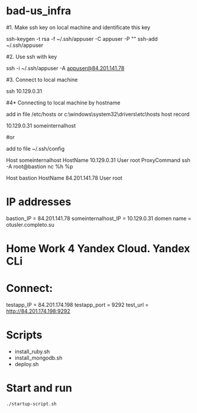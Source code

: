 # bad-us_infra

#1. Make ssh key on local machine and identificate this key

ssh-keygen -t rsa -f ~/.ssh/appuser -C appuser -P ""
ssh-add ~/.ssh/appuser

#2. Use ssh with key

ssh -i ~/.ssh/appuser -A appuser@84.201.141.78

#3. Connect to local machine

ssh 10.129.0.31

#4* Connecting to local machine by hostname

add in file /etc/hosts or c:\windows\system32\drivers\etc\hosts host record 

10.129.0.31 someinternalhost

#or

add to file ~/.ssh/config

Host someinternalhost
HostName 10.129.0.31
User root
ProxyCommand ssh -A root@bastion nc %h %p

Host bastion
HostName 84.201.141.78
User root

# IP addresses

bastion_IP = 84.201.141.78
someinternalhost_IP = 10.129.0.31
domen name = otusler.completo.su

# Home Work 4 Yandex Cloud. Yandex CLi


# Connect:

testapp_IP = 84.201.174.198
testapp_port = 9292
test_url = http://84.201.174.198:9292

# Scripts

- install_ruby.sh
- install_mongodb.sh
- deploy.sh

# Start and run

    ./startup-script.sh

